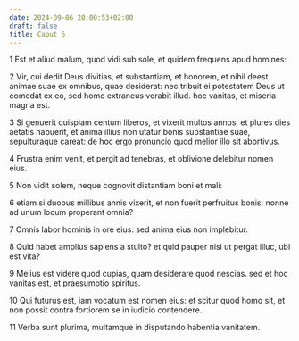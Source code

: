 ```yaml
---
date: 2024-09-06 20:00:53+02:00
draft: false
title: Caput 6
---
```





1 Est et aliud malum, quod vidi sub sole, et quidem frequens apud homines:

2 Vir, cui dedit Deus divitias, et substantiam, et honorem, et nihil deest animae suae ex omnibus, quae desiderat: nec tribuit ei potestatem Deus ut comedat ex eo, sed homo extraneus vorabit illud. hoc vanitas, et miseria magna est.

3 Si genuerit quispiam centum liberos, et vixerit multos annos, et plures dies aetatis habuerit, et anima illius non utatur bonis substantiae suae, sepulturaque careat: de hoc ergo pronuncio quod melior illo sit abortivus.

4 Frustra enim venit, et pergit ad tenebras, et oblivione delebitur nomen eius.

5 Non vidit solem, neque cognovit distantiam boni et mali:

6 etiam si duobus millibus annis vixerit, et non fuerit perfruitus bonis: nonne ad unum locum properant omnia?

7 Omnis labor hominis in ore eius: sed anima eius non implebitur.

8 Quid habet amplius sapiens a stulto? et quid pauper nisi ut pergat illuc, ubi est vita?

9 Melius est videre quod cupias, quam desiderare quod nescias. sed et hoc vanitas est, et praesumptio spiritus.

10 Qui futurus est, iam vocatum est nomen eius: et scitur quod homo sit, et non possit contra fortiorem se in iudicio contendere.

11 Verba sunt plurima, multamque in disputando habentia vanitatem.

